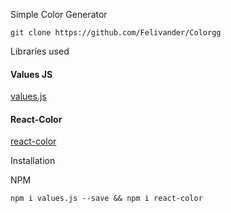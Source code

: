 Simple Color Generator

```
git clone https://github.com/Felivander/Colorgg
```

Libraries used



#### Values JS

[values.js](https://github.com/noeldelgado/values.js)

#### React-Color

[react-color](https://www.npmjs.com/package/react-color)


Installation

NPM
```
npm i values.js --save && npm i react-color
```
